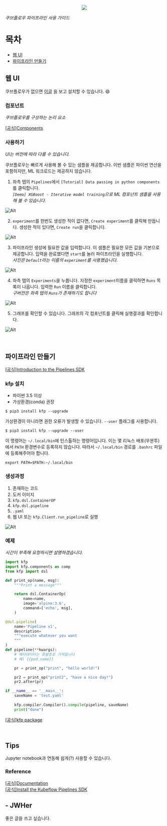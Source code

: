 
<!-- more -->

<p align="center">
<img src="/assets/img/kubeflow.svg" style="max-height: 40vh;"/>
</p>

*쿠브플로우 파이프라인 사용 가이드*  

# 목차
* [웹 UI](#웹-ui)
* [파이프라인 만들기](#파이프라인-만들기)

## 웹 UI

쿠브플로우가 없으면 [이글](https://jwher.github.io/install-kubeflow)
을 보고 설치할 수 있습니다. 😄

### 컴포넌트
*쿠브플로우를 구성하는 논리 요소*

[[공식]Components](https://www.kubeflow.org/docs/components/)

### 사용하기

*UI는 버전에 따라 다를 수 있습니다.*

쿠브플로우는 빠르게 사용해 볼 수 있는 샘플을 제공합니다.
이번 샘플은 파이썬 연산을 포함하지만, ML 워크로드는 제공하지 않습니다.

1. 좌측 탭의 `Pipelines`에서 `[Tutorial] Data passing in python components`를 클릭합니다.  
*`[Demo] XGBoost - Iterative model training`으로 ML 컴포넌트 샘플을 사용해 볼 수 있습니다.*

![Alt](/assets/img/kubeflow-guide/step1.png "step1")  
  

2. `experiment`를 한번도 생성한 적이 없다면, `Create experiment`를 클릭해 만듭니다.
생성한 적이 있다면, `Create run`을 클릭합니다.
   
![Alt](/assets/img/kubeflow-guide/step2.png "step2")  

3. 파이프라인 생성에 필요한 값을 입력합니다. 이 샘플은 필요한 모든 값을 기본으로 제공합니다.
입력을 완료했다면 `start`를 눌러 파이프라인을 실행합니다.  
*사진은 `Default`라는 이름의 `experiment`를 사용했습니다.*  
   
![Alt](/assets/img/kubeflow-guide/step3.png "step3")  

4. 좌측 탭의 `Experiments`을 누릅니다. 지정한 `experiment`이름을 클릭하면 `Runs` 목록이 나옵니다.
입력한 `Run` 이름을 클릭합니다.    
*구버전은 좌측 탭의 `Runs`가 존재하기도 합니다*
   
![Alt](/assets/img/kubeflow-guide/step4.png "step4")  

5. 그래프를 확인할 수 있습니다. 그래프의 각 컴포넌트를 클릭해 실행결과를 확인합니다.

![Alt](/assets/img/kubeflow-guide/step5.png "step5")

<br/>

## 파이프라인 만들기

[[공식]Introduction to the Pipelines SDK](https://www.kubeflow.org/docs/components/pipelines/sdk/sdk-overview/)  

### kfp 설치

* 파이썬 3.5 이상
* 가상환경(conda) 권장

```shell
$ pip3 install kfp --upgrade
```

가상환경이 아니라면 권한 오류가 발생할 수 있습니다. `--user` 플래그를 사용합니다.

```shell
$ pip3 install kfp --upgrade --user
```

이 명령어는 `~/.local/bin`에 인스톨하는 명령어입니다.
이는 몇 리눅스 배포(우분투)에서 `PATH` 환경변수로 등록하지 않습니다.
따라서 `~/.local/bin` 경로를 `.bashrc` 파일에 등록해주어야 합니다.

```shell
export PATH=$PATH:~/.local/bin
```

### 생성과정

1. 존재하는 코드
2. 도커 이미지
3. `kfp.dsl.ContainerOP`
4. `kfp.dsl.pipeline`
5. `.yaml`
6. 웹 UI 또는 `kfp.Client.run_pipeline`로 실행

![Alt](/assets/img/kubeflow-guide/pipelines-sdk.svg "pipelines sdk")  

### 예제
*시간이 부족해 요청하시면 설명하겠습니다.*  

```python
import kfp
import kfp.components as comp
from kfp import dsl

def print_op(name, msg):
    """Print a message"""

    return dsl.ContainerOp(
        name=name,
        image='alpine:3.6',
        command=['echo', msg],
    )

@dsl.pipeline(
    name='Pipeline v1',
    description=
    """execute whatever you want
    """
)
def pipeline(**kwargs):
    # 메타데이터는 중괄호로 가져옵니다
    # 예) {{pod.name}}

    pr = print_op("print", "hello world!")

    pr2 = print_op("print2", "have a nice day!")
    pr2.after(pr)

if __name__ == '__main__':
    saveName = 'test.yaml'
    
    kfp.compiler.Compiler().compile(pipeline, saveName)
    print("done")
```

[[공식]kfp package](https://kubeflow-pipelines.readthedocs.io/en/latest/source/kfp.html)  

<!--
https://lsjsj92.tistory.com/589  
https://www.kangwoo.kr/2020/03/28/kubeflow-pipelines-dsl-%ec%9d%b4%ed%95%b4%ed%95%98%ea%b8%b0-1/
-->

<!--
## katib?
https://www.kangwoo.kr/2020/03/20/kubeflow-katib-%EC%86%8C%EA%B0%9C/ 
-->

<br/>

## Tips

Jupyter notebook과 연동해 쉽게(?) 사용할 수 있습니다.

### Reference  

[[공식]Documentation](https://www.kubeflow.org/docs/)  
[[공식]Install the Kubeflow Pipelines SDK](https://www.kubeflow.org/docs/components/pipelines/sdk/install-sdk/)  

## - JWHer  
좋은 글을 쓰고 싶습니다.

<!-- update log -->
<!--
본문에 추가할 내용을 적는다.
-->